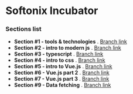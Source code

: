 # Softonix Incubator

### Sections list

- **Section #1 - tools & technologies** . [Branch link](https://github.com/Softonix/softonix-incubator/tree/section-1-tooling)
- **Section #2 - intro to modern js** . [Branch link](https://github.com/Softonix/softonix-incubator/tree/section-2-intro-to-js)
- **Section #3 - typescript** . [Branch link](https://github.com/Softonix/softonix-incubator/tree/section-3-typescript)
- **Section #4 - intro to css** . [Branch link](https://github.com/Softonix/softonix-incubator/tree/section-4-intro-to-css)
- **Section #5 - intro to Vue.js** . [Branch link](https://github.com/Softonix/softonix-incubator/tree/section-5-intro-to-vue)
- **Section #6 - Vue.js part 2** . [Branch link](https://github.com/Softonix/softonix-incubator/tree/section-6-vue-part-2)
- **Section #7 - Vue.js part 3** . [Branch link](https://github.com/Softonix/softonix-incubator/tree/section-7-vue-part-3)
- **Section #9 - Data fetching** . [Branch link](https://github.com/Softonix/softonix-incubator/tree/section-9-data-fetching)
